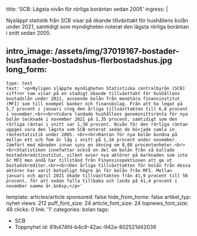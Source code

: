 title: 'SCB: Lägsta nivån för rörliga boräntan sedan 2005'
ingress: |
  <p>Nysläppt statistik från SCB visar på ökande tillväxttakt för hushållens bolån under 2021, samtidigt som myndigheten noterat den lägsta rörliga boräntan i snitt sedan 2005.
  </p>
  
intro_image: /assets/img/37019167-bostader-husfasader-bostadshus-flerbostadshus.jpg
long_form:
  -
    type: text
    text: '<p>Nyligen släppte myndigheten Statistiska centralbyrån (SCB) siffror som visar på en stadigt ökande tillväxttakt för hushållens bostadslån under 2021, avseende bolån från monetära finansinstitut (MFI) som till exempel banker och finansbolag. Från att ha legat på 5,7 procent i januari steg den årliga tillväxttakten till 6,8 procent i november.<br><br>Vidare landade hushållens genomsnittsränta för nya bolån tecknade i november 2021 på 1,35 procent, samtidigt som den rörliga räntan i snitt var 1,38 procent. Nivån för den rörliga räntan uppges vara den lägsta som SCB noterat sedan de började samla in räntestatistik under 2005. <br><br>Räntan för nya bolån bundna på mellan ett och fem år låg i snitt på 1,34 procent under november. Jämfört med månaden innan syns en ökning om 0,08 procentenheter.<br><br>Statistiken innefattar också en del om bolån från så kallade bostadskreditinstitut, vilket avser nya aktörer på marknaden som inte är MFI men ändå har tillstånd från Finansinspektionen att ge ut bostadskrediter.<br><br>Den årliga tillväxttakten för bolån från dessa aktörer har varit betydligt högre än för bolån från MFI. Mellan januari och april 2021 ökade tillväxttakten från 41,9 procent till 50 procent, för att sedan falla tillbaka och landa på 41,4 procent i november samma år.&nbsp;</p>'
template: articles/article
sponsored: false
hide_from_home: false
artikel_typ: nyhet
views: 212
puff_font_size: 24
article_font_size: 24
topnews_font_size: 48
clicks: 0
link: '1'
categories: bolan
tags:
  - SCB
  - Toppnyhet
id: 81b474fd-b4c9-42ac-942a-802521d42038
